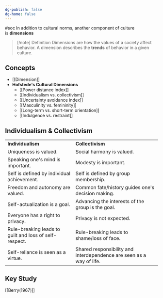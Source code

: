 ```yaml
---
dg-publish: false
dg-home: false
---
```

#soc
In addition to cultural norms, another component of culture is **dimensions**
>[!note] Definition
>Dimensions are how the values of a society affect behavior. A dimension describes the **trends** of behavior in a given culture.




## Concepts
- [[Dimension]] 
- **Hofstede's Cultural Dimensions**
	- [[Power distance index]] 
	- [[Individualism vs. collectivism]] 
	- [[Uncertainty avoidance index]] 
	- [[Masculinity vs. femininity]] 
	- [[Long-term vs. short-term orientation]]
	- [[Indulgence vs. restraint]] 

## Individualism & Collectivism

|             |                  |
| ----------- | ----------------- |
| **Individualism** | **Collectivism**     |
| Uniqueness is valued. | Social harmony is valued. |
| Speaking one's mind is important. | Modesty is important. |
| Self is defined by individual achievement. | Self is defined by group membership. |
| Freedom and autonomy are valued. | Common fate/history guides one's decision making. |
| Self-actualization is a goal. | Advancing the interests of the group is the goal. |
| Everyone has a right to privacy. | Privacy is not expected. |
| Rule-breaking leads to guilt and loss of self-respect. | Rule-breaking leads to shame/loss of face. |
| Self-reliance is seen as a virtue. | Shared responsibility and interdependence are seen as a way of life. |

## Key Study
[[Berry(1967)]] 